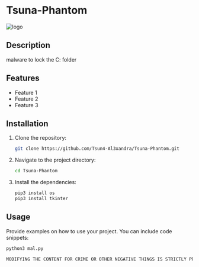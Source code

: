 # Tsuna-Phantom
![logo](https://github.com/Tsun4-Al3xandra/Tsuna-Phantom/assets/160155076/87827cb0-8e82-4a22-8782-14eef08ba0b9)

## Description
malware to lock the C: folder

## Features
- Feature 1
- Feature 2
- Feature 3

## Installation
1. Clone the repository:
    ```bash
    git clone https://github.com/Tsun4-Al3xandra/Tsuna-Phantom.git
    ```
2. Navigate to the project directory:
    ```bash
    cd Tsuna-Phantom
    ```
3. Install the dependencies:
    ```bash
    pip3 install os
    pip3 install tkinter
    ```

## Usage
Provide examples on how to use your project. You can include code snippets:
```python
python3 mal.py

MODIFYING THE CONTENT FOR CRIME OR OTHER NEGATIVE THINGS IS STRICTLY PROHIBITED, FOR EDUCATION ONLY! CLONE = AGREE WITH THE ABOVE CONDITIONS!
